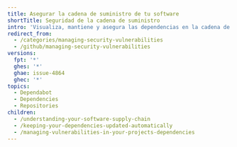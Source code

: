 ```yaml
---
title: Asegurar la cadena de suministro de tu software
shortTitle: Seguridad de la cadena de suministro
intro: 'Visualiza, mantiene y asegura las dependencias en la cadena de suministro de tu software.'
redirect_from:
  - /categories/managing-security-vulnerabilities
  - /github/managing-security-vulnerabilities
versions:
  fpt: '*'
  ghes: '*'
  ghae: issue-4864
  ghec: '*'
topics:
  - Dependabot
  - Dependencies
  - Repositories
children:
  - /understanding-your-software-supply-chain
  - /keeping-your-dependencies-updated-automatically
  - /managing-vulnerabilities-in-your-projects-dependencies
---
```


